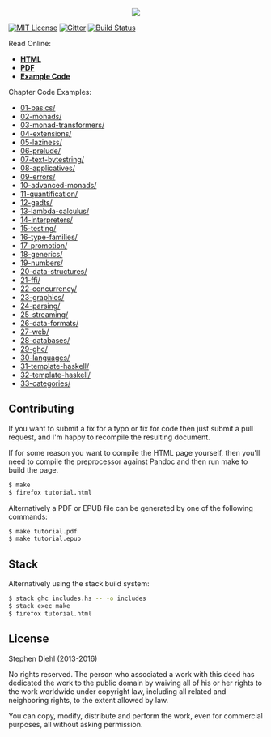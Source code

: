 <p align="center">
  <a href="http://dev.stephendiehl.com/hask/">
    <img src="http://dev.stephendiehl.com/hask/img/title.png"/>
  </a>
</p>

[![MIT License](http://img.shields.io/badge/license-mit-blue.svg)](https://github.com/sdiehl/wiwinwlh/blob/master/LICENSE)
[![Gitter](https://badges.gitter.im/Join%20Chat.svg)](https://gitter.im/sdiehl/wiwinwlh?utm_source=badge&utm_medium=badge&utm_campaign=pr-badge&utm_content=badge)
[![Build Status](https://travis-ci.org/sdiehl/wiwinwlh.svg?branch=master)](https://travis-ci.org/sdiehl/wiwinwlh)

Read Online:

* [**HTML**](http://dev.stephendiehl.com/hask/)
* [**PDF**](http://dev.stephendiehl.com/hask/tutorial.pdf)
* [**Example Code**](https://github.com/sdiehl/wiwinwlh/tree/master/src)

Chapter Code Examples:

* [01-basics/            ](https://github.com/sdiehl/wiwinwlh/tree/master/src/01-basics/)
* [02-monads/            ](https://github.com/sdiehl/wiwinwlh/tree/master/src/02-monads/)
* [03-monad-transformers/](https://github.com/sdiehl/wiwinwlh/tree/master/src/03-monad-transformers/)
* [04-extensions/        ](https://github.com/sdiehl/wiwinwlh/tree/master/src/04-extensions/)
* [05-laziness/          ](https://github.com/sdiehl/wiwinwlh/tree/master/src/05-laziness/)
* [06-prelude/           ](https://github.com/sdiehl/wiwinwlh/tree/master/src/06-prelude/)
* [07-text-bytestring/   ](https://github.com/sdiehl/wiwinwlh/tree/master/src/07-text-bytestring/)
* [08-applicatives/      ](https://github.com/sdiehl/wiwinwlh/tree/master/src/08-applicatives/)
* [09-errors/            ](https://github.com/sdiehl/wiwinwlh/tree/master/src/09-errors/)
* [10-advanced-monads/   ](https://github.com/sdiehl/wiwinwlh/tree/master/src/10-advanced-monads/)
* [11-quantification/    ](https://github.com/sdiehl/wiwinwlh/tree/master/src/11-quantification/)
* [12-gadts/             ](https://github.com/sdiehl/wiwinwlh/tree/master/src/12-gadts/)
* [13-lambda-calculus/   ](https://github.com/sdiehl/wiwinwlh/tree/master/src/13-lambda-calculus/)
* [14-interpreters/      ](https://github.com/sdiehl/wiwinwlh/tree/master/src/14-interpreters/)
* [15-testing/           ](https://github.com/sdiehl/wiwinwlh/tree/master/src/15-testing/)
* [16-type-families/     ](https://github.com/sdiehl/wiwinwlh/tree/master/src/16-type-families/)
* [17-promotion/         ](https://github.com/sdiehl/wiwinwlh/tree/master/src/17-promotion/)
* [18-generics/          ](https://github.com/sdiehl/wiwinwlh/tree/master/src/18-generics/)
* [19-numbers/           ](https://github.com/sdiehl/wiwinwlh/tree/master/src/19-numbers/)
* [20-data-structures/   ](https://github.com/sdiehl/wiwinwlh/tree/master/src/20-data-structures/)
* [21-ffi/               ](https://github.com/sdiehl/wiwinwlh/tree/master/src/21-ffi/)
* [22-concurrency/       ](https://github.com/sdiehl/wiwinwlh/tree/master/src/22-concurrency/)
* [23-graphics/          ](https://github.com/sdiehl/wiwinwlh/tree/master/src/23-graphics/)
* [24-parsing/           ](https://github.com/sdiehl/wiwinwlh/tree/master/src/24-parsing/)
* [25-streaming/         ](https://github.com/sdiehl/wiwinwlh/tree/master/src/25-streaming/)
* [26-data-formats/      ](https://github.com/sdiehl/wiwinwlh/tree/master/src/26-data-formats/)
* [27-web/               ](https://github.com/sdiehl/wiwinwlh/tree/master/src/27-web/)
* [28-databases/         ](https://github.com/sdiehl/wiwinwlh/tree/master/src/28-databases/)
* [29-ghc/               ](https://github.com/sdiehl/wiwinwlh/tree/master/src/29-ghc/)
* [30-languages/         ](https://github.com/sdiehl/wiwinwlh/tree/master/src/30-languages/)
* [31-template-haskell/  ](https://github.com/sdiehl/wiwinwlh/tree/master/src/31-template-haskell/)
* [32-template-haskell/  ](https://github.com/sdiehl/wiwinwlh/tree/master/src/32-cryptography/)
* [33-categories/        ](https://github.com/sdiehl/wiwinwlh/tree/master/src/33-categories/)

Contributing
------------

If you want to submit a fix for a typo or fix for code then just submit a pull
request, and I'm happy to recompile the resulting document.

If for some reason you want to compile the HTML page yourself, then you'll need
to compile the preprocessor against Pandoc and then run make to build the page.

```bash
$ make
$ firefox tutorial.html
```

Alternatively a PDF or EPUB file can be generated by one of the following
commands:

```bash
$ make tutorial.pdf
$ make tutorial.epub
```

Stack
-----

Alternatively using the stack build system:

```bash
$ stack ghc includes.hs -- -o includes 
$ stack exec make
$ firefox tutorial.html
```

License
-------

Stephen Diehl (2013-2016)

No rights reserved. The person who associated a work with this deed has dedicated the work to the public
domain by waiving all of his or her rights to the work worldwide under copyright law, including all related
and neighboring rights, to the extent allowed by law.

You can copy, modify, distribute and perform the work, even for commercial purposes, all without asking
permission.
